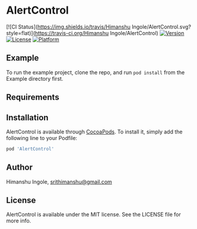 # AlertControl

[![CI Status](https://img.shields.io/travis/Himanshu Ingole/AlertControl.svg?style=flat)](https://travis-ci.org/Himanshu Ingole/AlertControl)
[![Version](https://img.shields.io/cocoapods/v/AlertControl.svg?style=flat)](https://cocoapods.org/pods/AlertControl)
[![License](https://img.shields.io/cocoapods/l/AlertControl.svg?style=flat)](https://cocoapods.org/pods/AlertControl)
[![Platform](https://img.shields.io/cocoapods/p/AlertControl.svg?style=flat)](https://cocoapods.org/pods/AlertControl)

## Example

To run the example project, clone the repo, and run `pod install` from the Example directory first.

## Requirements

## Installation

AlertControl is available through [CocoaPods](https://cocoapods.org). To install
it, simply add the following line to your Podfile:

```ruby
pod 'AlertControl'
```

## Author

Himanshu Ingole, srithimanshu@gmail.com

## License

AlertControl is available under the MIT license. See the LICENSE file for more info.
